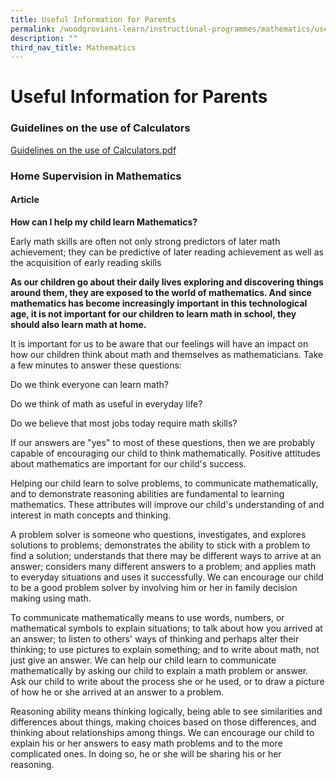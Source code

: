 ```yaml
---
title: Useful Information for Parents
permalink: /woodgrovians-learn/instructional-programmes/mathematics/useful-information-for-parents/
description: ""
third_nav_title: Mathematics
---
```

# **Useful Information for Parents**

###   Guidelines on the use of Calculators

[Guidelines on the use of Calculators.pdf](/files/Guidelines%20on%20the%20use%20of%20Calculators.pdf) 

### Home Supervision in Mathematics

#### Article

**How can I help my child learn Mathematics?**

Early math skills are often not only strong predictors of later math achievement; they can be predictive of later reading achievement as well as the acquisition of early reading skills

**As our children go about their daily lives exploring and discovering things around them, they are exposed to the world of mathematics. And since mathematics has become increasingly important in this technological age, it is not important for our children to learn math in school, they should also learn math at home.**

It is important for us to be aware that our feelings will have an impact on how our children think about math and themselves as mathematicians. Take a few minutes to answer these questions:

Do we think everyone can learn math?

Do we think of math as useful in everyday life?

Do we believe that most jobs today require math skills?

If our answers are "yes" to most of these questions, then we are probably capable of encouraging our child to think mathematically. Positive attitudes about mathematics are important for our child's success.

Helping our child learn to solve problems, to communicate mathematically, and to demonstrate reasoning abilities are fundamental to learning mathematics. These attributes will improve our child's understanding of and interest in math concepts and thinking.

  

A problem solver is someone who questions, investigates, and explores solutions to problems; demonstrates the ability to stick with a problem to find a solution; understands that there may be different ways to arrive at an answer; considers many different answers to a problem; and applies math to everyday situations and uses it successfully. We can encourage our child to be a good problem solver by involving him or her in family decision making using math.

  

To communicate mathematically means to use words, numbers, or mathematical symbols to explain situations; to talk about how you arrived at an answer; to listen to others' ways of thinking and perhaps alter their thinking; to use pictures to explain something; and to write about math, not just give an answer. We can help our child learn to communicate mathematically by asking our child to explain a math problem or answer. Ask our child to write about the process she or he used, or to draw a picture of how he or she arrived at an answer to a problem.

  

Reasoning ability means thinking logically, being able to see similarities and differences about things, making choices based on those differences, and thinking about relationships among things. We can encourage our child to explain his or her answers to easy math problems and to the more complicated ones. In doing so, he or she will be sharing his or her reasoning.